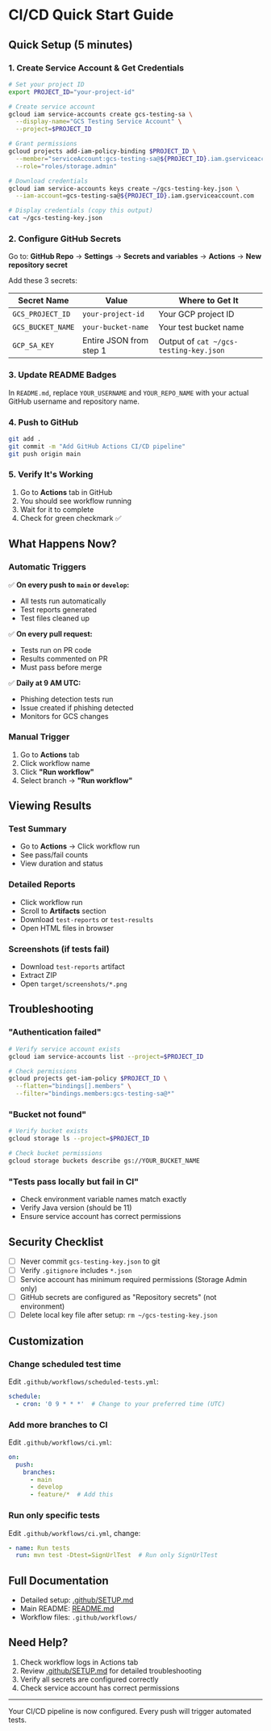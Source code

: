 # CI/CD Quick Start Guide

## Quick Setup (5 minutes)

### 1. Create Service Account & Get Credentials

```bash
# Set your project ID
export PROJECT_ID="your-project-id"

# Create service account
gcloud iam service-accounts create gcs-testing-sa \
  --display-name="GCS Testing Service Account" \
  --project=$PROJECT_ID

# Grant permissions
gcloud projects add-iam-policy-binding $PROJECT_ID \
  --member="serviceAccount:gcs-testing-sa@${PROJECT_ID}.iam.gserviceaccount.com" \
  --role="roles/storage.admin"

# Download credentials
gcloud iam service-accounts keys create ~/gcs-testing-key.json \
  --iam-account=gcs-testing-sa@${PROJECT_ID}.iam.gserviceaccount.com

# Display credentials (copy this output)
cat ~/gcs-testing-key.json
```

### 2. Configure GitHub Secrets

Go to: **GitHub Repo** → **Settings** → **Secrets and variables** → **Actions** → **New repository secret**

Add these 3 secrets:

| Secret Name | Value | Where to Get It |
|-------------|-------|-----------------|
| `GCS_PROJECT_ID` | `your-project-id` | Your GCP project ID |
| `GCS_BUCKET_NAME` | `your-bucket-name` | Your test bucket name |
| `GCP_SA_KEY` | Entire JSON from step 1 | Output of `cat ~/gcs-testing-key.json` |

### 3. Update README Badges

In `README.md`, replace `YOUR_USERNAME` and `YOUR_REPO_NAME` with your actual GitHub username and repository name.

### 4. Push to GitHub

```bash
git add .
git commit -m "Add GitHub Actions CI/CD pipeline"
git push origin main
```

### 5. Verify It's Working

1. Go to **Actions** tab in GitHub
2. You should see workflow running
3. Wait for it to complete
4. Check for green checkmark ✅

## What Happens Now?

### Automatic Triggers

✅ **On every push to `main` or `develop`:**
- All tests run automatically
- Test reports generated
- Test files cleaned up

✅ **On every pull request:**
- Tests run on PR code
- Results commented on PR
- Must pass before merge

✅ **Daily at 9 AM UTC:**
- Phishing detection tests run
- Issue created if phishing detected
- Monitors for GCS changes

### Manual Trigger

1. Go to **Actions** tab
2. Click workflow name
3. Click **"Run workflow"**
4. Select branch → **"Run workflow"**

## Viewing Results

### Test Summary
- Go to **Actions** → Click workflow run
- See pass/fail counts
- View duration and status

### Detailed Reports
- Click workflow run
- Scroll to **Artifacts** section
- Download `test-reports` or `test-results`
- Open HTML files in browser

### Screenshots (if tests fail)
- Download `test-reports` artifact
- Extract ZIP
- Open `target/screenshots/*.png`

## Troubleshooting

### "Authentication failed"
```bash
# Verify service account exists
gcloud iam service-accounts list --project=$PROJECT_ID

# Check permissions
gcloud projects get-iam-policy $PROJECT_ID \
  --flatten="bindings[].members" \
  --filter="bindings.members:gcs-testing-sa@*"
```

### "Bucket not found"
```bash
# Verify bucket exists
gcloud storage ls --project=$PROJECT_ID

# Check bucket permissions
gcloud storage buckets describe gs://YOUR_BUCKET_NAME
```

### "Tests pass locally but fail in CI"
- Check environment variable names match exactly
- Verify Java version (should be 11)
- Ensure service account has correct permissions

## Security Checklist

- [ ] Never commit `gcs-testing-key.json` to git
- [ ] Verify `.gitignore` includes `*.json`
- [ ] Service account has minimum required permissions (Storage Admin only)
- [ ] GitHub secrets are configured as "Repository secrets" (not environment)
- [ ] Delete local key file after setup: `rm ~/gcs-testing-key.json`

## Customization

### Change scheduled test time
Edit `.github/workflows/scheduled-tests.yml`:
```yaml
schedule:
  - cron: '0 9 * * *'  # Change to your preferred time (UTC)
```

### Add more branches to CI
Edit `.github/workflows/ci.yml`:
```yaml
on:
  push:
    branches:
      - main
      - develop
      - feature/*  # Add this
```

### Run only specific tests
Edit `.github/workflows/ci.yml`, change:
```yaml
- name: Run tests
  run: mvn test -Dtest=SignUrlTest  # Run only SignUrlTest
```

## Full Documentation

- Detailed setup: [.github/SETUP.md](.github/SETUP.md)
- Main README: [README.md](README.md)
- Workflow files: `.github/workflows/`

## Need Help?

1. Check workflow logs in Actions tab
2. Review [.github/SETUP.md](.github/SETUP.md) for detailed troubleshooting
3. Verify all secrets are configured correctly
4. Check service account has correct permissions

---

Your CI/CD pipeline is now configured. Every push will trigger automated tests.
